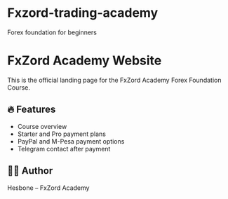 # Fxzord-trading-academy
Forex foundation for beginners 
# FxZord Academy Website

This is the official landing page for the FxZord Academy Forex Foundation Course.

## 🔥 Features
- Course overview
- Starter and Pro payment plans
- PayPal and M-Pesa payment options
- Telegram contact after payment


## 👨‍💻 Author
Hesbone – FxZord Academy

